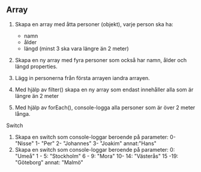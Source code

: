 ## Array

1. Skapa en array med åtta personer (objekt), varje person ska ha:
   - namn
   - ålder
   - längd (minst 3 ska vara längre än 2 meter)

2. Skapa en ny array med fyra personer som också har namn, ålder och längd properties. 
3. Lägg in personerna från första arrayen iandra arrayen. 
4. Med hjälp av filter() skapa en ny array som endast innehåller alla som är längre än 2 meter
5. Med hjälp av forEach(), console-logga alla personer som är över 2 meter långa.


Switch
1. Skapa en switch som console-loggar beroende på parameter:
   0- "Nisse"
   1- "Per"
   2- "Johannes"
   3- "Joakim"
   annat:"Hans"
2. Skapa en switch som console-loggar beroende på parameter:
   0: "Umeå" 
   1 - 5: "Stockholm" 
   6 - 9: "Mora" 
   10- 14: "Västerås" 
   15 -19: "Göteborg" 
   annat: "Malmö" 